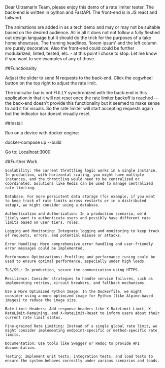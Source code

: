 Dear Ultramarin Team,
please enjoy this demo of a rate limiter tester. The back-end is written in python and FastAPI. The front-end is in JS react and tailwind. 

The animations are added in as a tech demo and may or may not be suitable based on the desired audience. All in all it does not not follow a fully fleshed out design language but it should do the trick for the purposes of a take home showcase.
The framing headlines, 'lorem ipsum' and the left column are purely decorative. Also the front-end could could be further modularized, linted, tested, etc. - at this point I chose to stop. Let me know if you want to see examples of any of those.

##Functionality

Adjust the slider to send N requests to the back-end. 
Click the cogwheel button on the top right to adjust the rate limit.

The indicator bar is not FULLY synchronized with the back-end in this application in that it will not reset once the rate limiter backoff is reached -- the back-end doesn't provide this functionality but it seemed to make sense to add it for visuals. So the rate limiter will start accepting requests again but the indicator bar doesnt visually reset.


##Install

Run on a device with docker engine:

docker-compose up --build

Go to: Localhost:3000


##Further Work

    Scalability: The current throttling logic works in a single instance. In production, with horizontal scaling, you might have multiple instances, and the throttling would need to be centralized or coordinated. Solutions like Redis can be used to manage centralized rate-limiting.

    Database: For more persistent data storage (for example, if you want to keep track of rate limits across restarts or in a distributed setup), we might consider using a database.

    Authentication and Authorization: In a production scenario, we'd likely want to authenticate users and possibly have different rate limits based on user tiers, roles.

    Logging and Monitoring: Integrate logging and monitoring to keep track of requests, errors, and potential misuse or attacks.

    Error Handling: More comprehensive error handling and user-friendly error messages could be implemented.

    Performance Optimizations: Profiling and performance tuning could be used to ensure optimal performance, especially under high loads.

    TLS/SSL: In production, secure the communication using HTTPS.

    Resilience: Consider strategies to handle service failures, such as implementing retries, circuit breakers, and fallback mechanisms.

    Use a More Optimized Python Image: In the Dockerfile, we might consider using a more optimized image for Python (like Alpine-based images) to reduce the image size.

    Rate Limit Headers: Add response headers like X-RateLimit-Limit, X-RateLimit-Remaining, and X-RateLimit-Reset to inform users about their current rate limit status.

    Fine-grained Rate Limiting: Instead of a single global rate limit, we might consider implementing endpoint-specific or method-specific rate limits.

    Documentation: Use tools like Swagger or Redoc to provide API documentation.

    Testing: Implement unit tests, integration tests, and load tests to ensure the system behaves correctly under various scenarios and loads.